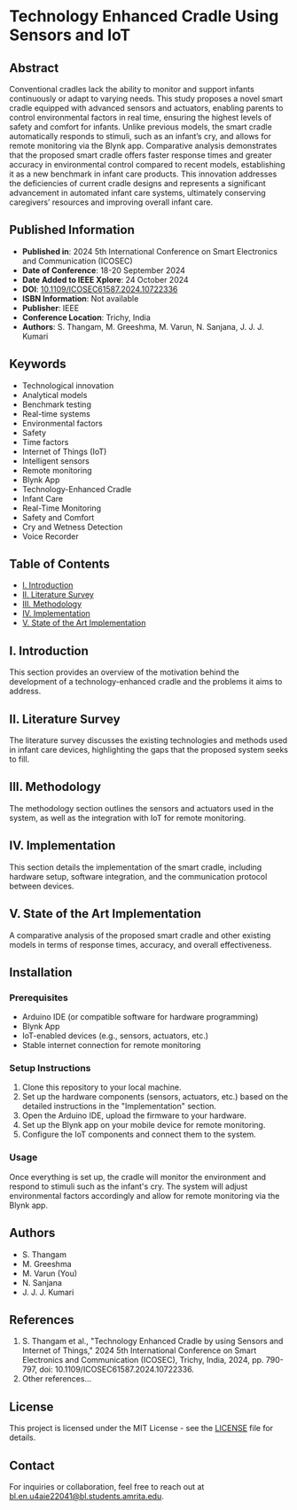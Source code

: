 # Technology Enhanced Cradle Using Sensors and IoT

## Abstract
Conventional cradles lack the ability to monitor and support infants continuously or adapt to varying needs. This study proposes a novel smart cradle equipped with advanced sensors and actuators, enabling parents to control environmental factors in real time, ensuring the highest levels of safety and comfort for infants. Unlike previous models, the smart cradle automatically responds to stimuli, such as an infant’s cry, and allows for remote monitoring via the Blynk app. Comparative analysis demonstrates that the proposed smart cradle offers faster response times and greater accuracy in environmental control compared to recent models, establishing it as a new benchmark in infant care products. This innovation addresses the deficiencies of current cradle designs and represents a significant advancement in automated infant care systems, ultimately conserving caregivers’ resources and improving overall infant care.

## Published Information
- **Published in**: 2024 5th International Conference on Smart Electronics and Communication (ICOSEC)
- **Date of Conference**: 18-20 September 2024
- **Date Added to IEEE Xplore**: 24 October 2024
- **DOI**: [10.1109/ICOSEC61587.2024.10722336](https://doi.org/10.1109/ICOSEC61587.2024.10722336)
- **ISBN Information**: Not available
- **Publisher**: IEEE
- **Conference Location**: Trichy, India
- **Authors**: S. Thangam, M. Greeshma, M. Varun, N. Sanjana, J. J. J. Kumari

## Keywords
- Technological innovation
- Analytical models
- Benchmark testing
- Real-time systems
- Environmental factors
- Safety
- Time factors
- Internet of Things (IoT)
- Intelligent sensors
- Remote monitoring
- Blynk App
- Technology-Enhanced Cradle
- Infant Care
- Real-Time Monitoring
- Safety and Comfort
- Cry and Wetness Detection
- Voice Recorder

## Table of Contents
- [I. Introduction](#introduction)
- [II. Literature Survey](#literature-survey)
- [III. Methodology](#methodology)
- [IV. Implementation](#implementation)
- [V. State of the Art Implementation](#state-of-the-art-implementation)

## I. Introduction
This section provides an overview of the motivation behind the development of a technology-enhanced cradle and the problems it aims to address.

## II. Literature Survey
The literature survey discusses the existing technologies and methods used in infant care devices, highlighting the gaps that the proposed system seeks to fill.

## III. Methodology
The methodology section outlines the sensors and actuators used in the system, as well as the integration with IoT for remote monitoring.

## IV. Implementation
This section details the implementation of the smart cradle, including hardware setup, software integration, and the communication protocol between devices.

## V. State of the Art Implementation
A comparative analysis of the proposed smart cradle and other existing models in terms of response times, accuracy, and overall effectiveness.

## Installation

### Prerequisites
- Arduino IDE (or compatible software for hardware programming)
- Blynk App
- IoT-enabled devices (e.g., sensors, actuators, etc.)
- Stable internet connection for remote monitoring

### Setup Instructions
1. Clone this repository to your local machine.
2. Set up the hardware components (sensors, actuators, etc.) based on the detailed instructions in the "Implementation" section.
3. Open the Arduino IDE, upload the firmware to your hardware.
4. Set up the Blynk app on your mobile device for remote monitoring.
5. Configure the IoT components and connect them to the system.

### Usage
Once everything is set up, the cradle will monitor the environment and respond to stimuli such as the infant's cry. The system will adjust environmental factors accordingly and allow for remote monitoring via the Blynk app.

## Authors
- S. Thangam
- M. Greeshma
- M. Varun (You)
- N. Sanjana
- J. J. J. Kumari

## References
1. S. Thangam et al., "Technology Enhanced Cradle by using Sensors and Internet of Things," 2024 5th International Conference on Smart Electronics and Communication (ICOSEC), Trichy, India, 2024, pp. 790-797, doi: 10.1109/ICOSEC61587.2024.10722336.
2. Other references...

## License
This project is licensed under the MIT License - see the [LICENSE](LICENSE) file for details.

## Contact
For inquiries or collaboration, feel free to reach out at [bl.en.u4aie22041@bl.students.amrita.edu](mailto:bl.en.u4aie22041@bl.students.amrita.edu).
